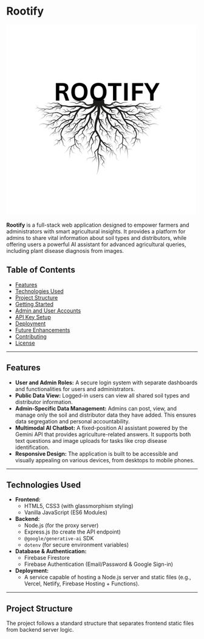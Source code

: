 # Rootify

![Rootify Logo](public/pic/root.png)

**Rootify** is a full-stack web application designed to empower farmers and administrators with smart agricultural insights. It provides a platform for admins to share vital information about soil types and distributors, while offering users a powerful AI assistant for advanced agricultural queries, including plant disease diagnosis from images.

## Table of Contents

-   [Features](#features)
-   [Technologies Used](#technologies-used)
-   [Project Structure](#project-structure)
-   [Getting Started](#getting-started)
-   [Admin and User Accounts](#admin-and-user-accounts)
-   [API Key Setup](#api-key-setup)
-   [Deployment](#deployment)
-   [Future Enhancements](#future-enhancements)
-   [Contributing](#contributing)
-   [License](#license)

---

## Features

-   **User and Admin Roles:** A secure login system with separate dashboards and functionalities for users and administrators.
-   **Public Data View:** Logged-in users can view all shared soil types and distributor information.
-   **Admin-Specific Data Management:** Admins can post, view, and manage only the soil and distributor data they have added. This ensures data segregation and personal accountability.
-   **Multimodal AI Chatbot:** A fixed-position AI assistant powered by the Gemini API that provides agriculture-related answers. It supports both text questions and image uploads for tasks like crop disease identification.
-   **Responsive Design:** The application is built to be accessible and visually appealing on various devices, from desktops to mobile phones.

---

## Technologies Used

-   **Frontend:**
    -   HTML5, CSS3 (with glassmorphism styling)
    -   Vanilla JavaScript (ES6 Modules)
-   **Backend:**
    -   Node.js (for the proxy server)
    -   Express.js (to create the API endpoint)
    -   `@google/generative-ai` SDK
    -   `dotenv` (for secure environment variables)
-   **Database & Authentication:**
    -   Firebase Firestore
    -   Firebase Authentication (Email/Password & Google Sign-in)
-   **Deployment:**
    -   A service capable of hosting a Node.js server and static files (e.g., Vercel, Netlify, Firebase Hosting + Functions).

---

## Project Structure

The project follows a standard structure that separates frontend static files from backend server logic.
